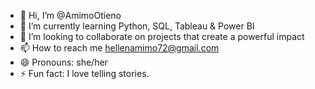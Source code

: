- 👋 Hi, I’m @AmimoOtieno
- 🌱 I’m currently learning Python, SQL, Tableau & Power BI
- 💞️ I’m looking to collaborate on projects that create a powerful impact 
- 📫 How to reach me hellenamimo72@gmail.com
- 😄 Pronouns: she/her
- ⚡ Fun fact: I love telling stories. 

<!---
AmimoOtieno/AmimoOtieno is a ✨ special ✨ repository because its `README.md` (this file) appears on your GitHub profile.
You can click the Preview link to take a look at your changes.
--->

